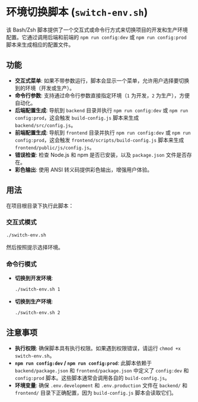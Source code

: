 # 环境切换脚本 (`switch-env.sh`)

该 Bash/Zsh 脚本提供了一个交互式或命令行方式来切换项目的开发和生产环境配置。它通过调用后端和前端的 `npm run config:dev` 或 `npm run config:prod` 脚本来生成相应的配置文件。

## 功能

-   **交互式菜单**: 如果不带参数运行，脚本会显示一个菜单，允许用户选择要切换到的环境（开发或生产）。
-   **命令行参数**: 支持通过命令行参数直接指定环境（`1` 为开发，`2` 为生产），方便自动化。
-   **后端配置生成**: 导航到 `backend` 目录并执行 `npm run config:dev` 或 `npm run config:prod`，这会触发 `build-config.js` 脚本来生成 `backend/src/config.js`。
-   **前端配置生成**: 导航到 `frontend` 目录并执行 `npm run config:dev` 或 `npm run config:prod`，这会触发 `frontend/scripts/build-config.js` 脚本来生成 `frontend/public/js/config.js`。
-   **错误检查**: 检查 Node.js 和 npm 是否已安装，以及 `package.json` 文件是否存在。
-   **彩色输出**: 使用 ANSI 转义码提供彩色输出，增强用户体验。

## 用法

在项目根目录下执行此脚本：

### 交互式模式

```bash
./switch-env.sh
```

然后按照提示选择环境。

### 命令行模式

-   **切换到开发环境**:
    ```bash
    ./switch-env.sh 1
    ```
-   **切换到生产环境**:
    ```bash
    ./switch-env.sh 2
    ```

## 注意事项

-   **执行权限**: 确保脚本具有执行权限。如果遇到权限错误，请运行 `chmod +x switch-env.sh`。
-   **`npm run config:dev` / `npm run config:prod`**: 此脚本依赖于 `backend/package.json` 和 `frontend/package.json` 中定义了 `config:dev` 和 `config:prod` 脚本。这些脚本通常会调用各自的 `build-config.js`。
-   **环境变量**: 确保 `.env.development` 和 `.env.production` 文件在 `backend/` 和 `frontend/` 目录下正确配置，因为 `build-config.js` 脚本会读取它们。
